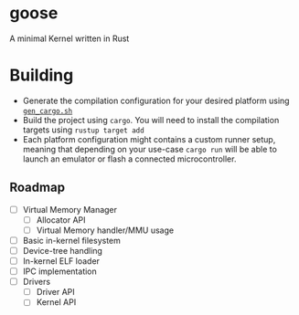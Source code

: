 # goose

A minimal Kernel written in Rust

# Building

- Generate the compilation configuration for your desired platform using
  [`gen_cargo.sh`](gen_cargo.sh)
- Build the project using `cargo`. You will need to install the compilation
  targets using `rustup target add`
- Each platform configuration might contains a custom runner setup, meaning that
  depending on your use-case `cargo run` will be able to launch an emulator or
  flash a connected microcontroller.

## Roadmap

- [ ] Virtual Memory Manager
    - [ ] Allocator API
    - [ ] Virtual Memory handler/MMU usage
- [ ] Basic in-kernel filesystem
- [ ] Device-tree handling
- [ ] In-kernel ELF loader
- [ ] IPC implementation
- [ ] Drivers
    - [ ] Driver API
    - [ ] Kernel API
